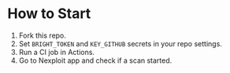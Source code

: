 # How to Start

1. Fork this repo.
2. Set `BRIGHT_TOKEN` and `KEY_GITHUB` secrets in your repo settings.
4. Run a CI job in Actions.
5. Go to Nexploit app and check if a scan started.

